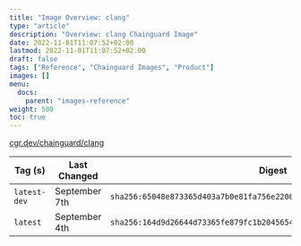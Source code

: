 ```yaml
---
title: "Image Overview: clang"
type: "article"
description: "Overview: clang Chainguard Image"
date: 2022-11-01T11:07:52+02:00
lastmod: 2022-11-01T11:07:52+02:00
draft: false
tags: ["Reference", "Chainguard Images", "Product"]
images: []
menu:
  docs:
    parent: "images-reference"
weight: 500
toc: true
---
```


[cgr.dev/chainguard/clang](https://github.com/chainguard-images/images/tree/main/images/clang)

| Tag (s)       | Last Changed  | Digest                                                                    |
|---------------|---------------|---------------------------------------------------------------------------|
|  `latest-dev` | September 7th | `sha256:65048e873365d403a7b0e81fa756e220022d652032171dbe743c75dea1978ce9` |
|  `latest`     | September 4th | `sha256:164d9d26644d73365fe879fc1b2045654415664b47f1ae249c4cb065f1807cb8` |



